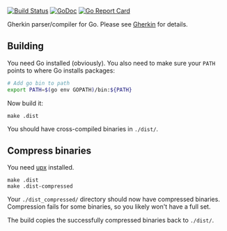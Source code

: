 [![Build Status](https://secure.travis-ci.org/cucumber/gherkin-go.svg)](http://travis-ci.org/cucumber/gherkin-go) [![GoDoc](https://godoc.org/github.com/cucumber/gherkin-go?status.svg)](http://godoc.org/github.com/cucumber/gherkin-go) [![Go Report Card](https://goreportcard.com/badge/github.com/cucumber/gherkin-go)](https://goreportcard.com/report/github.com/cucumber/gherkin-go)

Gherkin parser/compiler for Go. Please see [Gherkin](https://github.com/cucumber/gherkin) for details.

## Building

You need Go installed (obviously). You also need to make sure your `PATH`
points to where Go installs packages:

```bash
# Add go bin to path
export PATH=$(go env GOPATH)/bin:${PATH}
```

Now build it:

```
make .dist
```

You should have cross-compiled binaries in `./dist/`.

## Compress binaries

You need [upx](https://upx.github.io/) installed.

```
make .dist
make .dist-compressed
```

Your `./dist_compressed/` directory should now have compressed binaries.
Compression fails for some binaries, so you likely won't have a full set.

The build copies the successfully compressed binaries back to `./dist/`.

